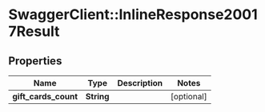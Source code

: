 # SwaggerClient::InlineResponse20017Result

## Properties
Name | Type | Description | Notes
------------ | ------------- | ------------- | -------------
**gift_cards_count** | **String** |  | [optional] 


